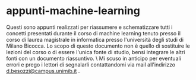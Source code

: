 # appunti-machine-learning
Questi sono appunti realizzati per riassumere e schematizzare tutti i concetti presentati durante il corso di machine learning tenuto presso il corso di laurea magistrale in informatica presso l'università degli studi di Milano Bicocca.
Lo scopo di questo documento non è quello di sostituire le lezioni del corso o di essere l'unica fonte di studio, bensì integrare le altri fonti con un documento riassuntivo.
\\
Mi scuso in anticipo per eventuali errori e prego i lettori di segnalarli contattandomi via mail all'indirizzo d.besozzi@campus.unimib.it .
